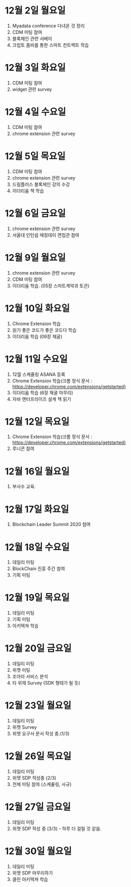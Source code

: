 
# 12월 2일 월요일

1. Myadata conference 다녀온 것 정리
2. CDM 미팅 참여
3. 블록체인 관련 서베이
4. 크립토 좀비를 통한 스마트 컨트렉트 학습

# 12월 3일 화요일

1. CDM 미팅 참여
2. widget 관련 survey

# 12월 4일 수요일

1. CDM 미팅 참여
2. chrome extension 관련 survey

# 12월 5일 목요일

1. CDM 미팅 참여
2. chrome extension 관련 survey
3. 드림플러스 블록체인 강의 수강
4. 이더리움 책 학습

# 12월 6일 금요일

1. chrome extension 관련 survey
2. 서울대 인턴쉽 매칭데이 면접관 참여

# 12월 9일 월요일

1. chrome extension 관련 survey
2. CDM 미팅 참여
3. 이더리움 학습. (05장 스마트계약과 토큰)

# 12월 10일 화요일

1. Chrome Extension 학습
2. 읽기 좋은 코드가 좋은 코드다 학습
3. 이더리움 학습 (06장 채굴)

# 12월 11일 수요일

1. 12월 스케쥴링 ASANA 등록
2. Chrome Extension 학습(크롬 정식 문서 : <https://developer.chrome.com/extensions/getstarted)>
3. 이더리움 학습 (6장 채굴 마무리)
4. 자바 엔터프라이즈 설계 책 읽기

# 12월 12일 목요일

1. Chrome Extension 학습(크롬 정식 문서 : <https://developer.chrome.com/extensions/getstarted)>
2. 루니콘 참여

# 12월 16일 월요일

1. 부사수 교육.

# 12월 17일 화요일

1. Blockchain Leader Summit 2020 참여

# 12월 18일 수요일

1. 데일리 미팅
2. BlockChain 진흥 주간 참여
3. 기획 미팅

# 12월 19일 목요일

1. 데일리 미팅
2. 기획 미팅
3. 아키텍쳐 학습

# 12월 20일 금요일

1. 데일리 미팅
2. 위젯 미팅
3. 조아라 서비스 분석
4. 타 위제 Survey (SDK 형태가 될 듯)

# 12월 23일 월요일

1. 데일리 미팅
2. 위젯 Survey
3. 위젯 요구서 문서 작성 중.(1/3)

# 12월 26일 목요일

1. 데일리 미팅
2. 위젯 SDP 작성중 (2/3)
3. 전체 미팅 참여 (스케쥴링, 사규)

# 12월 27일 금요일

1. 데일리 미팅
2. 위젯 SDP 작성 중 (3/3) - 하루 더 걸릴 것 같음.

# 12월 30일 월요일

1. 데일리 미팅
2. 위젯 SDP 마무리하기
3. 클린 아키텍쳐 학습
